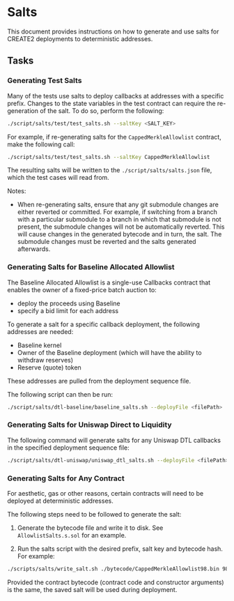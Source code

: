 # Salts

This document provides instructions on how to generate and use salts for CREATE2 deployments to deterministic addresses.

## Tasks

### Generating Test Salts

Many of the tests use salts to deploy callbacks at addresses with a specific prefix. Changes to the state variables in the test contract can require the re-generation of the salt. To do so, perform the following:

```bash
./script/salts/test/test_salts.sh --saltKey <SALT_KEY>
```

For example, if re-generating salts for the `CappedMerkleAllowlist` contract, make the following call:

```bash
./script/salts/test/test_salts.sh --saltKey CappedMerkleAllowlist
```

The resulting salts will be written to the `./script/salts/salts.json` file, which the test cases will read from.

Notes:

- When re-generating salts, ensure that any git submodule changes are either reverted or committed. For example, if switching from a branch with a particular submodule to a branch in which that submodule is not present, the submodule changes will not be automatically reverted. This will cause changes in the generated bytecode and in turn, the salt. The submodule changes must be reverted and the salts generated afterwards.

### Generating Salts for Baseline Allocated Allowlist

The Baseline Allocated Allowlist is a single-use Callbacks contract that enables the owner of a fixed-price batch auction to:

- deploy the proceeds using Baseline
- specify a bid limit for each address

To generate a salt for a specific callback deployment, the following addresses are needed:

- Baseline kernel
- Owner of the Baseline deployment (which will have the ability to withdraw reserves)
- Reserve (quote) token

These addresses are pulled from the deployment sequence file.

The following script can then be run:

```bash
./script/salts/dtl-baseline/baseline_salts.sh --deployFile <filePath>
```

### Generating Salts for Uniswap Direct to Liquidity

The following command will generate salts for any Uniswap DTL callbacks in the specified deployment sequence file:

```bash
./script/salts/dtl-uniswap/uniswap_dtl_salts.sh --deployFile <filePath>
```

### Generating Salts for Any Contract

For aesthetic, gas or other reasons, certain contracts will need to be deployed at deterministic addresses.

The following steps need to be followed to generate the salt:

1. Generate the bytecode file and write it to disk. See `AllowlistSalts.s.sol` for an example.

1. Run the salts script with the desired prefix, salt key and bytecode hash. For example:

```bash
./scripts/salts/write_salt.sh ./bytecode/CappedMerkleAllowlist98.bin 98 CappedMerkleAllowlist 0x5080f4a157b896da527e936ac326bc3742c5d0239c63823b4d5c9939cc19ccb1
```

Provided the contract bytecode (contract code and constructor arguments) is the same, the saved salt will be used during deployment.
